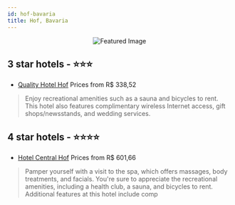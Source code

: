 ```yaml
---
id: hof-bavaria
title: Hof, Bavaria
---
```


<center><img src="https://i.travelapi.com/hotels/1000000/200000/199000/198931/d4e2b61d_z.jpg" alt="Featured Image" /></center>


##  3 star hotels - ⭐️⭐️⭐️

-    [Quality Hotel Hof](https://us.hurb.com/hotels/hof/quality-hotel-hof-JNP-JP897396?cmp=18055) Prices from R$ 338,52
   > Enjoy recreational amenities such as a sauna and bicycles to rent. This hotel also features complimentary wireless Internet access, gift shops/newsstands, and wedding services.

##  4 star hotels - ⭐️⭐️⭐️⭐️

-    [Hotel Central Hof](https://us.hurb.com/hotels/hof/hotel-central-hof-JNP-JP227891?cmp=18055) Prices from R$ 601,66
   > Pamper yourself with a visit to the spa, which offers massages, body treatments, and facials. You're sure to appreciate the recreational amenities, including a health club, a sauna, and bicycles to rent. Additional features at this hotel include comp
